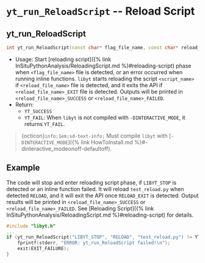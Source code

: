 # `yt_run_ReloadScript` -- Reload Script

## yt_run_ReloadScript
```cpp
int yt_run_ReloadScript(const char* flag_file_name, const char* reload_file_name, const char* script_name);
```
- Usage: Start [reloading script]({% link InSituPythonAnalysis/ReloadingScript.md %}#reloading-script) phase when `<flag_file_name>` file is detected, or an error occurred when running inline functions. `libyt` starts reloading the script `<script_name>` if `<reload_file_name>` file is detected, and it exits the API if `<reload_file_name>_EXIT` file is detected. Outputs will be printed in `<reload_file_name>_SUCCESS` or `<reload_file_name>_FAILED`.
- Return: 
  - `YT_SUCCESS`
  - `YT_FAIL`: When `libyt` is not compiled with `-DINTERACTIVE_MODE`, it returns `YT_FAIL`.

> {octicon}`info;1em;sd-text-info;` Must compile `libyt` with [`-DINTERACTIVE_MODE`]({% link HowToInstall.md %}#-dinteractive_modeonoff-defaultoff).

## Example
The code will stop and enter reloading script phase, if `LIBYT_STOP` is detected or an inline function failed.
It will reload `test_reload.py` when detected `RELOAD`, and it will exit the API once `RELOAD_EXIT` is detected.
Output results will be printed in `<reload_file_name>_SUCCESS` or `<reload_file_name>_FAILED`.
See [Reloading Script]({% link InSituPythonAnalysis/ReloadingScript.md %}#reloading-script) for details.

```cpp
#include "libyt.h"
...
if (yt_run_ReloadScript("LIBYT_STOP", "RELOAD", "test_reload.py") != YT_SUCCESS) {
    fprintf(stderr, "ERROR: yt_run_ReloadScript failed!\n");
    exit(EXIT_FAILURE);
}
```
